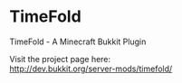 TimeFold
========

TimeFold - A Minecraft Bukkit Plugin

Visit the project page here: <br>
http://dev.bukkit.org/server-mods/timefold/